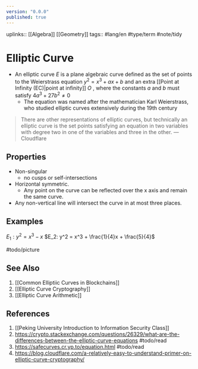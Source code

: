 ```yaml
---
version: "0.0.0"
published: true
---
```

uplinks:: [[Algebra]] [[Geometry]]
tags:: #lang/en #type/term #note/tidy 
# Elliptic Curve
- An elliptic curve $E$ is a plane algebraic curve defined as the set of points to the Weierstrass equation  $y^2 = x^3 + ax + b$ and an extra [[Point at Infinity (EC)|point at infinity]] $O$ , where the constants $a$ and $b$ must satisfy $4a^3 + 27b^2 \neq 0$
	- The equation was named after the mathematician Karl Weierstrass,  who studied elliptic curves extensively during the 19th century

> There are other representations of elliptic curves, but technically an elliptic curve is the set points satisfying an equation in two variables with degree two in one of the variables and three in the other. — Cloudflare

## Properties
-  Non-singular
	- no cusps or self-intersections
- Horizontal symmetric. 
	- Any point on the curve can be reflected over the x axis and remain the same curve. 
- Any non-vertical line will intersect the curve in at most three places.

## Examples
$E_1 : y^2 = x^3 − x$
$E_2: y^2 = x^3 + \frac{1}{4}x + \frac{5}{4}$

#todo/picture

## See Also
1. [[Common Elliptiic Curves in Blockchains]]
2. [[Elliptic Curve Cryptography]]
3. [[Elliptic Curve Arithmetic]]

## References
1. [[Peking University Introduction to Information Security Class]]
2. https://crypto.stackexchange.com/questions/26329/what-are-the-differences-between-the-elliptic-curve-equations #todo/read 
3. https://safecurves.cr.yp.to/equation.html #todo/read 
4. https://blog.cloudflare.com/a-relatively-easy-to-understand-primer-on-elliptic-curve-cryptography/